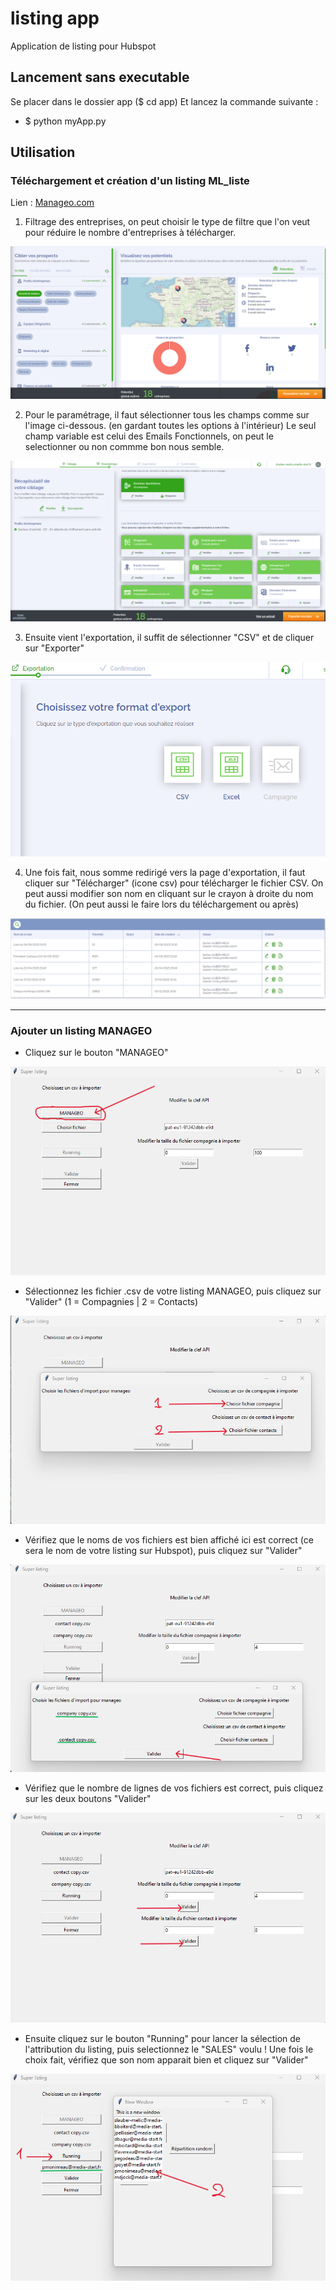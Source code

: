 # listing app

Application de listing pour Hubspot

## Lancement sans executable

Se placer dans le dossier app   ($ cd app)
Et lancez la commande suivante :

- $ python myApp.py

## Utilisation

### Téléchargement et création d'un listing ML_liste

Lien : [Manageo.com](mlist.manageo.com/ "lien manageo")

1. Filtrage des entreprises, on peut choisir le type de filtre que l'on veut pour réduire le nombre d'entreprises à télécharger.

![ Texte alternatif](/docListing/ML_home.png "Manageo")

2. Pour le paramétrage, il faut sélectionner tous les champs comme sur l'image ci-dessous. (en gardant toutes les options à l'intérieur)
Le seul champ variable est celui des Emails Fonctionnels, on peut le selectionner ou non commme bon nous semble.

![ Texte alternatif](/docListing/ML_parametrage.png "Manageo")

3. Ensuite vient l'exportation, il suffit de sélectionner "CSV" et de cliquer sur "Exporter"

![ Texte alternatif](/docListing/ML_exportation.png "Manageo")

4. Une fois fait, nous somme redirigé vers la page d'exportation, il faut cliquer sur "Télécharger" (icone csv) pour télécharger le fichier CSV.
On peut aussi modifier son nom en cliquant sur le crayon à droite du nom du fichier. (On peut aussi le faire lors du téléchargement ou après)

![ Texte alternatif](/docListing/ML_listes.png "Manageo")

---


### Ajouter un listing MANAGEO

- Cliquez sur le bouton "MANAGEO"

![ Texte alternatif](/docListing/home_modif.png "Manageo")

- Sélectionnez les fichier .csv de votre listing MANAGEO, puis cliquez sur "Valider"
    (1 = Compagnies  | 2 = Contacts)

![ Texte alternatif](/docListing/SelectFIchiers_modif.png "SelectFichiers")

- Vérifiez que le noms de vos fichiers est bien affiché ici est correct (ce sera le nom de votre listing sur Hubspot), puis cliquez sur "Valider"

![ Texte alternatif](/docListing/validerFichiers_modif.png "ValiderFichiers")

- Vérifiez que le nombre de lignes de vos fichiers est correct, puis cliquez sur les deux boutons "Valider"

![ Texte alternatif](/docListing/validerTaille_modif.png "ValiderTaille")

- Ensuite cliquez sur le bouton "Running" pour lancer la sélection de l'attribution du listing, puis selectionnez le "SALES" voulu !
Une fois le choix fait, vérifiez que son nom apparait bien et cliquez sur "Valider"

![ Texte alternatif](/docListing/choixSale_modif.png "ChoixSale")
